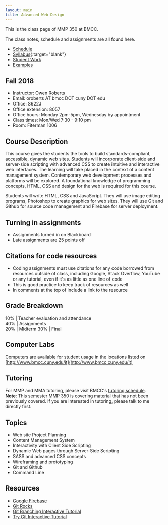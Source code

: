 ```yaml
---
layout: main
title: Advanced Web Design
---
```


This is the class page of MMP 350 at BMCC.

The class notes, schedule and assignments are all found here.


- [Schedule](schedule.html)
- [Syllabus](https://docs.google.com/document/d/1N156DV929tV0voIvr_i0twnu_pRn9_JC-tUt4JYrGy8/edit?usp=sharing){:target="blank"}
- [Student Work](studentwork/)
- [Examples](examples/)

<!--  <a href="http://piratepad.net/mmp350" target="blank">Public Pad</a>
 <a href="https://mmp350.slack.com/" target="blank">Slack channel</a>  -->

## Fall 2018

- Instructor: Owen Roberts
- Email: oroberts AT bmcc DOT cuny  DOT edu
- Office: S622J
- Office extension: 8057
- Office hours: Monday 2pm-5pm, Wednesday by appointment
- Class times: Mon/Wed 7:30 - 9:10 pm
- Room: Fiterman 1006

## Course Description
This course gives the students the tools to build standards-compliant, accessible, dynamic web sites. Students will incorporate client-side and server-side scripting with advanced CSS to create intuitive and interactive web interfaces. The learning will take placed in the context of a content management system. Contemporary web development processes and platforms will be explored. A foundational knowledge of programming concepts, HTML, CSS and design for the web is required for this course.

Students will write HTML, CSS and JavaScript. They will use image editing programs, Photoshop to create graphics for web sites. They will use Git and Github for source code management and Firebase for server deployment.


## Turning in assignments
- Assignments turned in on Blackboard
- Late assignments are 25 points off

## Citations for code resources
- Coding assignments must use citations for any code borrowed from resources outside of class, including Google, Stack Overflow, YouTube or any tutorial, even if it's as little as one line of code
- This is good practice to keep track of resources as well
- In comments at the top of include a link to the resource

## Grade Breakdown

10% | Teacher evaluation and attendance  
40% | Assignments  
20% | Midterm 
30% | Final

## Computer Labs

Computers are available for student usage in the locations listed on [http://www.bmcc.cuny.edu/it](http://www.bmcc.cuny.edu/it)

## Tutoring

For MMP and MMA tutoring, please visit BMCC's [tutoring schedule](http://www.bmcc.cuny.edu/lrc/schedule.jsp).  
**Note**: This semester MMP 350 is covering material that has not been previously covered.  If you are interested in tutoring, please talk to me directly first.

## Topics
- Web site Project Planning
- Content Management System
- Interactivity with Client Side Scripting
- Dynamic Web pages through Server-Side Scripting
- SASS and advanced CSS concepts
- Wireframing and prototyping
- Git and Github
- Command Line


## Resources

- [Google Firebase](https://firebase.google.com/docs/samples/)
- [Git Rocks](http://git.rocks/getting-started/)
- [Git Branching Interactive Tutorial](https://learngitbranching.js.org/)
- [Try Git Interactive Tutorial](https://try.github.io/levels/1/challenges/1)
